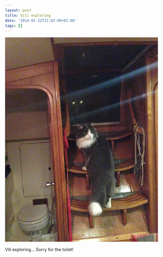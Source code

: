 ```yaml
---
layout: post
title: Vili exploring
date: '2014-01-22T21:02:00+01:00'
tags: []
---
```

![Vili exploring](/files/tumblr_mzwtnaUx9H1tq106bo1_1280.jpg)

Vili exploring… Sorry for the toilet!
